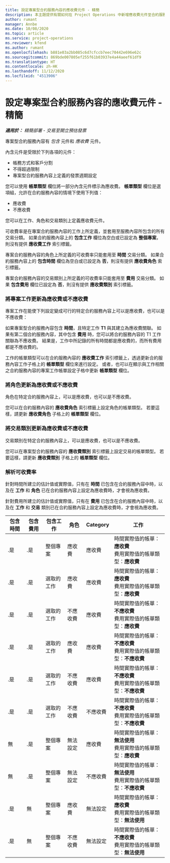 ```yaml
---
title: 設定專案型合約服務內容的應收費元件 - 精簡
description: 本主題提供有關如何在 Project Operations 中新增應收費元件至合約服務內容的資訊。
author: rumant
manager: Annbe
ms.date: 10/08/2020
ms.topic: article
ms.service: project-operations
ms.reviewer: kfend
ms.author: rumant
ms.openlocfilehash: b881e03a2bb085c6d7cfccb7eec70442e696e62c
ms.sourcegitcommit: 869bde007805ef255f61b03937e4a44aeef61df9
ms.translationtype: HT
ms.contentlocale: zh-HK
ms.lasthandoff: 11/12/2020
ms.locfileid: "4513906"
---
```

# <a name="configure-chargeable-components-of-a-project-based-contract-line---lite"></a>設定專案型合約服務內容的應收費元件 - 精簡

_**適用於：** 精簡部署 - 交易至開立預估發票_

專案型合約服務內容有 *包含* 元件和 *應收費* 元件。

內含元件是受限於下列各項的元件：

  - 帳務方式和客戶分割
  - 不得超過限制 
  - 專案型合約服務內容上定義的發票週期設定

您可以使用 **帳單類型** 欄位將一部分內含元件標示為應收費。 **帳單類型** 欄位是選項組，允許在合約服務內容的情境下使用下列值：

  - 應收費
  - 不應收費

您可以在工作、角色和交易類別上定義應收費元件。

可收費率是在專案合約服務內容的工作上所定義，並套用至服務內容所包含的所有交易分類。 如果合約服務內容上的 **包含工作** 欄位為空白或已設定為 **整個專案**，則沒有提供 **應收費工作** 索引標籤。

專案合約服務內容的角色上所定義的可收費率只能套用至 **時間** 交易分類。 如果合約服務內容上的 **包含時間** 欄位為空白或已設定為 **否**，則沒有提供 **應收費角色** 索引標籤。

專案合約服務內容的交易類別上所定義的可收費率只能套用至 **費用** 交易分類。 如果 **包含費用** 欄位已設定為 **否**，則沒有提供 **應收費類別** 索引標籤。

### <a name="update-a-project-task-as-chargeable-or-non-chargeable"></a>將專案工作更新為應收費或不應收費

專案工作在能使下列設定變成可行的特定合約服務內容上可以是應收費，也可以是不應收費：

如果專案型合約服務內容包含 **時間**，且特定工作 **T1** 與其建立為應收費關聯。 如果有第二個合約服務內容，其中包含 **費用** 時，您可以將合約服務內容的 T1 工作關聯為不應收費。 結果是，工作中所記錄的所有時間都是應收費的，而所有費用都是不應收費的。

工作的帳單類型可以在合約服務內容的 **應收費工作** 索引標籤上，透過更新合約服務內容工作子格上的 **帳單類型** 欄位來進行設定。 或者，也可以在顯示與工作相關之合約服務內容的專案工作帳單設定子格中更新 **帳單類型** 欄位。

### <a name="update-a-role-as-chargeable-or-non-chargeable"></a>將角色更新為應收費或不應收費

角色在特定合約服務內容上，可以是應收費，也可以是不應收費。

您可以在合約服務內容的 **應收費角色** 索引標籤上設定角色的帳單類型。 若要這樣，請更新 **應收費角色** 子格上的 **帳單類型** 欄位。

### <a name="update-a-transaction-category-as-chargeable-or-non-chargeable"></a>將交易類別更新為應收費或不應收費

交易類別在特定合約服務內容上，可以是應收費，也可以是不應收費。

您可以在專案型合約服務內容的 **應收費類別** 索引標籤上設定交易的帳單類型。 若要這樣，請更新 **應收費類別** 子格上的 **帳單類型** 欄位。

### <a name="resolve-chargeability"></a>解析可收費率

針對時間所建立的估計值或實際值，只有在 **時間** 已包含在合約服務內容中時，以及在 **工作** 和 **角色** 已在合約服務內容上設定為應收費時，才會視為應收費。

針對費用所建立的估計值或實際值，只有在 **費用** 已包含在合約服務內容中時，以及在 **工作** 和 **交易** 類別已在合約服務內容上設定為應收費時，才會視為應收費。


| 包含時間 | 包含費用 | 包含工作 | 角色           | Category       | 工作​​                                                                                                      |
|---------------|------------------|----------------|----------------|----------------|-----------------------------------------------------------------------------------------------------------|
| .是           | .是              | 整個專案 | 應收費     | 應收費     | 時間實際值的帳單：**應收費** </br> 費用實際值的帳單類型：**應收費**           |
| .是           | .是              | 選取的工作 | 應收費     | 應收費     | 時間實際值的帳單：**應收費** </br> 費用實際值的帳單類型：**應收費**           |
| .是           | .是              | 選取的工作 | 不應收費 | 應收費     | 時間實際值的帳單：**不應收費** </br> 費用實際值的帳單類型：**應收費**       |
| .是           | .是              | 選取的工作 | 應收費     | 應收費     | 時間實際值的帳單：**不應收費** </br> 費用實際值的帳單類型：**不應收費** |
| .是           | .是              | 選取的工作 | 不應收費 | 應收費     | 時間實際值的帳單：**不應收費** </br> 費用實際值的帳單類型：**不應收費** |
| .是           | .是              | 選取的工作 | 不應收費 | 不應收費 | 時間實際值的帳單：**不應收費** </br> 費用實際值的帳單類型：**不應收費** |
| 無            | .是              | 整個專案 | 無法設定   | 應收費     | 時間實際值的帳單：**無法使用**</br>費用實際值的帳單類型：**應收費**          |
| 無            | .是              | 整個專案 | 無法設定   | 不應收費 | 時間實際值的帳單：**無法使用**</br> 費用實際值的帳單類型：**不應收費**     |
| .是           | 無               | 整個專案 | 應收費     | 無法設定   | 時間實際值的帳單：**應收費** </br> 費用實際值的帳單類型：**無法使用**        |
| .是           | 無               | 整個專案 | 不應收費 | 無法設定   | 時間實際值的帳單：**不應收費** </br>費用實際值的帳單類型：**無法使用**   |

